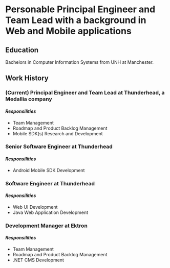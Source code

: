 # Personable Principal Engineer and Team Lead with a background in Web and Mobile applications

## Education

Bachelors in Computer Information Systems from UNH at Manchester.

## Work History

### (Current) Principal Engineer and Team Lead at Thunderhead, a Medallia company

#### _Responsilities_

* Team Management
* Roadmap and Product Backlog Management
* Mobile SDK(s) Research and Development

### Senior Software Engineer at Thunderhead

#### _Responsilities_

* Android Mobile SDK Development

### Software Engineer at Thunderhead

#### _Responsilities_

* Web UI Development
* Java Web Application Development

### Development Manager at Ektron

#### _Responsilities_

* Team Management
* Roadmap and Product Backlog Management
* .NET CMS Development
